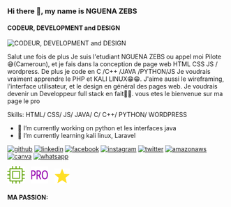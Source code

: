### Hi there 👋, my name is NGUENA ZEBS
#### CODEUR, DEVELOPMENT and DESIGN
![CODEUR, DEVELOPMENT and DESIGN](https://pbs.twimg.com/profile_banners/1313827856842199040/1647899710/1080x360)

Salut une fois de plus Je suis l'etudiant NGUENA ZEBS ou appel moi Pilote😅(Cameroun), et je fais dans la conception de page web HTML CSS JS / wordpress. De plus je code en C /C++ /JAVA /PYTHON/JS Je voudrais vraiment apprendre le PHP et KALI LINUX😁😁. J'aime aussi le wireframing, l'interface utilisateur, et le design en général des pages web. Je voudrais devenir un Developpeur full stack en fait👏👏. vous etes le bienvenue sur ma page le pro

Skills: HTML/ CSS/ JS/ JAVA/ C/ C++/ PYTHON/ WORDPRESS

- 🔭 I’m currently working on python et les interfaces java 
- 🌱 I’m currently learning kali linux, Laravel 


[<img src='https://cdn.jsdelivr.net/npm/simple-icons@3.0.1/icons/github.svg' alt='github' height='40'>](https://github.com/https://github.com/PILOTEZEBS)  [<img src='https://cdn.jsdelivr.net/npm/simple-icons@3.0.1/icons/linkedin.svg' alt='linkedin' height='40'>](https://www.linkedin.com/in/https://www.linkedin.com/in/pilote-zebs-aa248522b//)  [<img src='https://cdn.jsdelivr.net/npm/simple-icons@3.0.1/icons/facebook.svg' alt='facebook' height='40'>](https://www.facebook.com/https://www.facebook.com/haupur.zebs.5)  [<img src='https://cdn.jsdelivr.net/npm/simple-icons@3.0.1/icons/instagram.svg' alt='instagram' height='40'>](https://www.instagram.com/https://www.instagram.com/pilote_zebs//)  [<img src='https://cdn.jsdelivr.net/npm/simple-icons@3.0.1/icons/twitter.svg' alt='twitter' height='40'>](https://twitter.com/https://twitter.com/PiloteZebs)  [<img src='https://cdn.jsdelivr.net/npm/simple-icons@3.0.1/icons/amazonaws.svg' alt='amazonaws' height='40'>](https://us-east-1.console.aws.amazon.com/console/home?nc2=h_ct&region=us-east-1&src=header-signin#)  [<img src='https://cdn.jsdelivr.net/npm/simple-icons@3.0.1/icons/canva.svg' alt='canva' height='40'>](https://www.canva.com/settings/your-account)  [<img src='https://cdn.jsdelivr.net/npm/simple-icons@3.0.1/icons/whatsapp.svg' alt='whatsapp' height='40'>](https://wa.me/message/GISYPNEZWRZOF1)  

<a href='https://docs.github.com/en/developers'><img src='https://raw.githubusercontent.com/acervenky/animated-github-badges/master/assets/devbadge.gif' width='40' height='40'></a> <a href='https://github.com/pricing'><img src='https://raw.githubusercontent.com/acervenky/animated-github-badges/master/assets/pro.gif' width='40' height='40'></a> <a href='https://stars.github.com/'><img src='https://raw.githubusercontent.com/acervenky/animated-github-badges/master/assets/starbadge.gif' width='35' height='35'></a> 

#### MA PASSION:
<img href="https://github.com/PILOTEZEBS/pagetestpilotezebs/blob/772888e1e0135340da8ed6aa46ade1ba4a0960f5/anim.gif" width="256">







